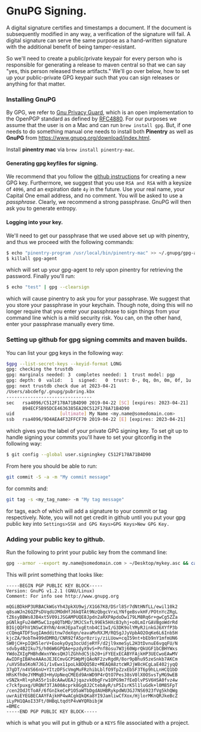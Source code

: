 <!---
 Licensed to the Apache Software Foundation (ASF) under one or more
 contributor license agreements.  See the NOTICE file distributed with
 this work for additional information regarding copyright ownership.
 The ASF licenses this file to You under the Apache License, Version 2.0
 (the "License"); you may not use this file except in compliance with
 the License.  You may obtain a copy of the License at

      http://www.apache.org/licenses/LICENSE-2.0

 Unless required by applicable law or agreed to in writing, software
 distributed under the License is distributed on an "AS IS" BASIS,
 WITHOUT WARRANTIES OR CONDITIONS OF ANY KIND, either express or implied.
 See the License for the specific language governing permissions and
 limitations under the License.
-->


GnuPG Signing.
==============

A digital signature certifies and timestamps a document. If the document is subsequently modified in any 
way, a verification of the signature will fail. A digital signature can serve the same purpose as a 
hand-written signature with the additional benefit of being tamper-resistant.

So we'll need to create a public/private keypair for every person who is responsible for generating a release
to maven central so that we can say "yes, this person released these artifacts." We'll go over below, how
to set up your public-private GPG keypair such that you can sign releases or anything for that matter.

### Installing GnuPG

By GPG, we refer to [Gnu Privacy Guard](https://www.gnupg.org/), which is an open implementation
to the OpenPGP standard as defined by [RFC4880](https://www.ietf.org/rfc/rfc4880.txt). For our purposes
we assume that the user is on a Mac and can run `brew install gpg`. But, if one needs to do something manual
one needs to install both __Pinentry__ as well as __GnuPG__ from  https://www.gnupg.org/download/index.html.

Install __pinentry mac__ via `brew install pinentry-mac`. 


#### Generating gpg keyfiles for signing.

We recommend that you follow the [github instructions](https://help.github.com/en/articles/generating-a-new-gpg-key)
for creating a new GPG key. Furthermore, we suggest that you use `RSA and RSA` with a keysize of `4096`, and
an expiration date `4y` in the future. Use your real name, your Capital One email address, and no comment.
You will be asked to use a *passphrase*. Clearly, we recommend a strong passphrase. GnuPG will then ask 
you to generate entropy.

#### Logging into your key.

We'll need to get our passphrase that we used above set up with pinentry, and thus we proceed with the following
commands:

```bash
$ echo "pinentry-program /usr/local/bin/pinentry-mac" >> ~/.gnupg/gpg-agent.conf
$ killall gpg-agent
```

which will set up your gpg-agent to rely upon pinentry for retrieving the password. Finally you'll run:

```bash
$ echo "test" | gpg --clearsign
```

which will cause pinentry to ask you for your passphrase. We suggest that you store your passphrase in your
keychain. Though note, doing this will no longer require that you enter your passphrase to sign things from
your command line which is a mild security risk. You can, on the other hand, enter your passphrase manually 
every time.

### Setting up github for gpg signing commits and maven builds.

You can list your gpg keys in the following way:

```bash
$gpg --list-secret-keys --keyid-format LONG
gpg: checking the trustdb
gpg: marginals needed: 3  completes needed: 1  trust model: pgp
gpg: depth: 0  valid:   1  signed:   0  trust: 0-, 0q, 0n, 0m, 0f, 1u
gpg: next trustdb check due at 2023-04-21
/Users/abcdefg/.gnupg/pubring.kbx
--------------------------------
sec   rsa4096/C512F178A71B4D90 2019-04-22 [SC] [expires: 2023-04-21]
      894ECF5B95DCE4636385EA20C512F178A71B4D90
uid                 [ultimate] My Name <my.name@somedomain.com>
ssb   rsa4096/9D4AEA4F32FFCF70 2019-04-22 [E] [expires: 2023-04-21]
```

which gives you the label of your private GPG signing key. To set git up to handle signing your commits
you'll have to set your gitconfig in the following way:

```bash
$ git config --global user.signingkey C512F178A71B4D90
```

From here you should be able to run:

```bash
git commit -S -a -m "My commit message"
```

for commits and:

```bash
git tag -s <my_tag_name> -m "My tag message"
```

for tags, each of which will add a signature to your commit or tag respectively. Note, you will not get credit in github until you put your gpg public
key into `Settings>SSH and GPG Keys>GPG Keys>New GPG Key.`

### Adding your public key to github.

Run the following to print your public key from the command line:

```bash
gpg --armor --export my.name@somedomain.com > ~/Desktop/mykey.asc && cat ~/Desktop/mykey.asc
```

This will print something that looks like:

```
-----BEGIN PGP PUBLIC KEY BLOCK-----
Version: GnuPG v1.2.1 (GNU/Linux)
Comment: For info see http://www.gnupg.org
	
mQGiBDkHP3URBACkWGsYh43pkXU9wj/X1G67K8/DSrl85r7dNtHNfLL/ewil10k2
q8saWJn26QZPsDVqdUJMOdHfJ6kQTAt9NzQbgcVrxLYNfgeBsvkHF/POtnYcZRgL
tZ6syBBWs8JB4xt5V09iJSGAMPUQE8Jpdn2aRXPApdoDw179LM8Rq6r+gwCg5ZZa
pGNlkgFu24WM5wC1zg4QTbMD/3MJCSxfL99Ek5HXcB3yhj+o0LmIrGAVBgoWdrRd
BIGjQQFhV1NSwC8YhN/4nHJEpaTxgEtnb4CI1wI/G3DK9olYMyRJinkGJ6XYfP3b
cCQmqATDF5ugIAmdditnw7deXqn/eavaMxRXJM/RQSgJJyVpbAO2OqKe6L6Inb5H
kjcZA/9obTm499dDMRQ/CNR92fA5pr0zriy/ziLUow+cqI59nt+bEb9nY1mfmUN6
SW0jCH+pIQH5lerV+EookyOyq3ocUdjeRYF/d2jl9xmeSyL2H3tDvnuE6vgqFU/N
sdvby4B2Iku7S/h06W6GPQAe+pzdyX9vS+Pnf8osu7W3j60WprQkUGF1bCBHYWxs
YWdoZXIgPHBhdWxnYWxsQHJlZGhhdC5jb20+iFYEExECABYFAjkHP3UECwoEAwMV
AwIDFgIBAheAAAoJEJECmvGCPSWpMjQAoNF2zvRgdR/8or9pBhu95zeSnkb7AKCm
/uXVS0a5KoN7J61/1vEwx11poLkBDQQ5Bz+MEAQA8ztcWRJjW8cHCgLaE402jyqQ
37gDT/n4VS66nU+YItzDFScVmgMuFRzhibLblfO9TpZzxEbSF3T6p9hLLnHCQ1bD
HRsKfh0eJYMMqB3+HyUpNeqCMEEd9AnWD9P4rQtO7Pes38sV0lX0OSvsTyMG9wEB
vSNZk+Rl+phA55r1s8cAAwUEAJjqazvk0bgFrw1OPG9m7fEeDlvPSV6HSA0fvz4w
c7ckfpuxg/URQNf3TJA00Acprk8Gg8J2CtebAyR/sP5IsrK5l1luGdk+l0M85FpT
/cen2OdJtToAF/6fGnIkeCeP1O5aWTbDgdAUHBRykpdWU3GJ7NS6923fVg5khQWg
uwrAiEYEGBECAAYFAjkHP4wACgkQkQKa8YI9JamliwCfXox/HjlorMKnQRJkeBcZ
iLyPH1QAoI33Ft/0HBqLtqdtP4vWYQRbibjW
=BMEc
-----END PGP PUBLIC KEY BLOCK-----
```

which is what you will put in github or a `KEYS` file associated with a project.